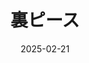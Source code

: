 ---
title: 裏ピース
date: 2025-02-21
image: https://cdn.tohu-sand.com/illust/2025-02-21.png
mediumImage: https://cdn.tohu-sand.com/illust/2025-02-21_medium.png
thumbnail: https://cdn.tohu-sand.com/illust/2025-02-21_thumb.png
tags: ["オリジナル"]
description: コミティア152サークルカットを描きなおしたもの。
---